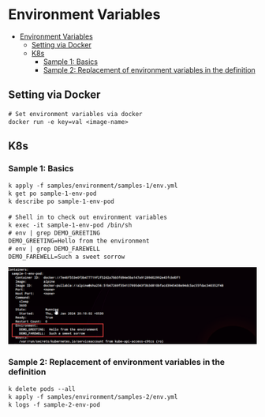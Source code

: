 # Environment Variables

<!-- TOC -->
* [Environment Variables](#environment-variables)
  * [Setting via Docker](#setting-via-docker)
  * [K8s](#k8s)
    * [Sample 1:  Basics](#sample-1-basics)
    * [Sample 2: Replacement of environment variables in the definition](#sample-2-replacement-of-environment-variables-in-the-definition)
<!-- TOC -->

## Setting via Docker
```shell
# Set environment variables via docker
docker run -e key=val <image-name>
```

## K8s

### Sample 1:  Basics

```shell
k apply -f samples/environment/samples-1/env.yml
k get po sample-1-env-pod
k describe po sample-1-env-pod

# Shell in to check out environment variables
k exec -it sample-1-env-pod /bin/sh
# env | grep DEMO_GREETING
DEMO_GREETING=Hello from the environment
# env | grep DEMO_FAREWELL
DEMO_FAREWELL=Such a sweet sorrow
```

![Alt Basics](docs/images/environment/sample-1/env.png)

### Sample 2: Replacement of environment variables in the definition
```shell
k delete pods --all
k apply -f samples/environment/samples-2/env.yml
k logs -f sample-2-env-pod
```

